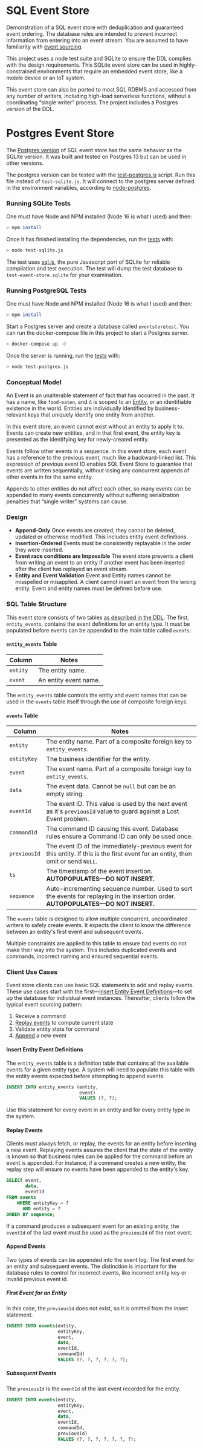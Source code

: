 # SQL Event Store

Demonstration of a SQL event store with deduplication and guaranteed event ordering. The database rules are intended to prevent incorrect information from entering into an event stream. You are assumed to have familiarity with [event sourcing](https://martinfowler.com/eaaDev/EventSourcing.html).

This project uses a node test suite and SQLite to ensure the DDL complies with the design requirements. This SQLite event store can be used in highly-constrained environments that require an embedded event store, like a mobile device or an IoT system. 

This event store can also be ported to most SQL RDBMS and accessed from any number of writers, including high-load serverless functions, without a coordinating “single writer” process. The project includes a Postgres version of the DDL.

# Postgres Event Store

The [Postgres version](./postgres-event-store.ddl) of SQL event store has the same behavior as the SQLite version. It was built and tested on Postgres 13 but can be used in other versions.

The postgres version can be tested with the [test-postgres.js]() script. Run this file instead of `test-sqlite.js`. It will connect to the postgres server defined in the environment variables, according to [node-postgres](https://node-postgres.com/features/connecting). 

### Running SQLite Tests

One must have Node and NPM installed (Node 16 is what I used) and then:

```bash
> npm install
```

Once it has finished installing the dependencies, run the [tests](test-sqlite.js) with:

```bash
> node test-sqlite.js
```

The test uses [sql.js](https://github.com/kripken/sql.js), the pure Javascript port of SQLite for reliable compilation and test execution. The test will dump the test database to `test-event-store.sqlite` for your examination.

### Running PostgreSQL Tests


One must have Node and NPM installed (Node 16 is what I used) and then:

```bash
> npm install
```

Start a Postgres server and create a database called `eventstoretest`. 
You can run the docker-compose file in this project to start a Postgres server. 

```bash
> docker-compose up -d
```

Once the server is running, run the [tests](test-postgres.js) with:

```bash
> node test-postgres.js
```



### Conceptual Model

An Event is an unalterable statement of fact that has occurred in the past. It has a name, like `food-eaten`, and it is scoped to an [Entity](https://en.wikiquote.org/wiki/Entity), or an identifiable existence in the world. Entities are individually identified by business-relevant keys that uniquely identify one entity from another.

In this event store, an event cannot exist without an entity to apply it to. Events can create new entities, and in that first event, the entity key is presented as the identifying key for newly-created entity.

Events follow other events in a sequence. In this event store, each event has a reference to the previous event, much like a backward-linked list. This expression of previous event ID enables SQL Event Store to guarantee that events are written sequentially, without losing any concurrent appends of other events in for the same entity.

Appends to other entities do not affect each other, so many events can be appended to many events concurrently without suffering serialization penalties that “single writer” systems can cause.

### Design

- **Append-Only** Once events are created, they cannot be deleted, updated or otherwise modified. This includes entity event definitions.
- **Insertion-Ordered** Events must be consistently replayable in the order they were inserted.
- **Event race conditions are Impossible** The event store prevents a client from writing an event to an entity if another event has been inserted after the client has replayed an event stream.
- **Entity and Event Validation** Event and Entity names cannot be misspelled or misapplied. A client cannot insert an event from the wrong entity. Event and entity names must be defined before use.

### SQL Table Structure

This event store consists of two tables [as described in the DDL](./sqlite-event-store.ddl). The first, `entity_events`, contains the event definitions for an entity type. It must be populated before events can be appended to the main table called `events`.

#### `entity_events` Table

| Column   | Notes                 |
| -------- | --------------------- |
| `entity` | The entity name.      |
| `event`  | An entity event name. |

The `entity_events` table controls the entity and event names that can be used in the `events` table itself through the use of composite foreign keys.

#### `events` Table

| Column       | Notes                                                                                                                               |
| ------------ | ----------------------------------------------------------------------------------------------------------------------------------- |
| `entity`     | The entity name. Part of a composite foreign key to `entity_events`.                                                                |
| `entityKey`  | The business identifier for the entity.                                                                                             |
| `event`      | The event name. Part of a composite foreign key to `entity_events`.                                                                 |
| `data`       | The event data. Cannot be `null` but can be an empty string.                                                                        |
| `eventId`    | The event ID. This value is used by the next event as it's `previousId` value to guard against a Lost Event problem.                |
| `commandId`  | The command ID causing this event. Database rules ensure a Command ID can only be used once.                                        |
| `previousId` | The event ID of the immediately-previous event for this entity. If this is the first event for an entity, then omit or send `NULL`. |
| `ts`         | The timestamp of the event insertion. **AUTOPOPULATES—DO NOT INSERT.**                                                              |
| `sequence`   | Auto-incrementing sequence number. Used to sort the events for replaying in the insertion order. **AUTOPOPULATES—DO NOT INSERT.**   |

The `events` table is designed to allow multiple concurrent, uncoordinated writers to safely create events. It expects the client to know the difference between an entity's first event and subsequent events.

Multiple constraints are applied to this table to ensure bad events do not make their way into the system. This includes duplicated events and commands, incorrect naming and ensured sequential events.

### Client Use Cases

Event store clients can use basic SQL statements to add and replay events. These use cases start with the first—[Insert Entity Event Definitions](#insert-entity-event-definitions)—to set up the database for individual event instances. Thereafter, clients follow the typical event sourcing pattern:

1. Receive a command
2. [Replay events](#replay-events) to compute current state
3. Validate entity state for command
4. [Append](#append-events) a new event 

#### Insert Entity Event Definitions

The `entity_events` table is a definition table that contains all the available events for a given entity type. A system will need to populate this table with the entity events expected before attempting to append events.

```sql
INSERT INTO entity_events (entity, 
                           event) 
                           VALUES (?, ?);
```

Use this statement for every event in an entity and for every entity type in the system.

#### Replay Events

Clients must always fetch, or replay, the events for an entity before inserting a new event. Replaying events assures the client that the state of the entity is known so that business rules can be applied for the command before an event is appended. For instance, if a command creates a new entity, the replay step will ensure no events have been appended to the entity's key.

```sql
SELECT event, 
       data, 
       eventId 
FROM events 
    WHERE entityKey = ? 
      AND entity = ? 
ORDER BY sequence;
```

If a command produces a subsequent event for an existing entity, the `eventId` of the last event must be used as the `previousId` of the next event.

#### Append Events

Two types of events can be appended into the event log. The first event for an entity and subsequent events. The distinction is important for the database rules to control for incorrect events, like incorrect entity key or invalid previous event id.

##### First Event for an Entity

In this case, the `previousId` does not exist, so it is omitted from the insert statement.

```sql
INSERT INTO events(entity, 
                   entityKey, 
                   event, 
                   data, 
                   eventId, 
                   commandId) 
                   VALUES (?, ?, ?, ?, ?, ?);
```

##### Subsequent Events

The `previousId` is the `eventId` of the last event recorded for the entity.

```sql
INSERT INTO events(entity, 
                   entityKey, 
                   event, 
                   data, 
                   eventId, 
                   commandId, 
                   previousId) 
                   VALUES (?, ?, ?, ?, ?, ?, ?);
```


